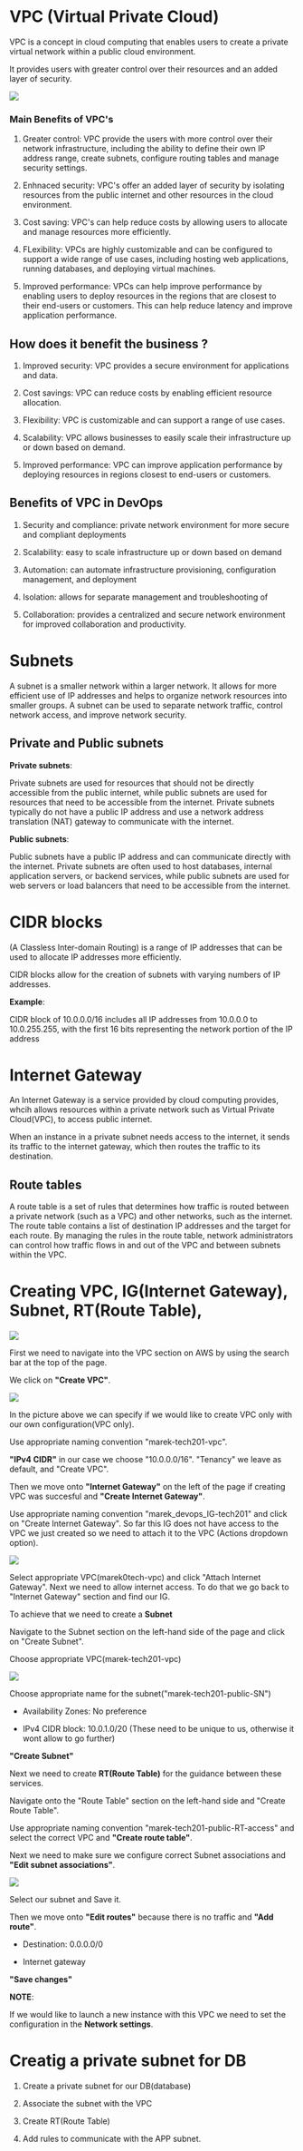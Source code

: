

# VPC (Virtual Private Cloud)

VPC is a concept in cloud computing that enables users to create a private virtual network within a public cloud environment.

It provides users with greater control over their resources and an added layer of security.


![](VPC.jpeg)

### Main Benefits of VPC's

1. Greater control: VPC provide the users with more control over their network infrastructure, including the ability to define their own IP address range, create subnets, configure routing tables and manage security settings.

2. Enhnaced security: VPC's offer an added layer of security by isolating resources from the public internet and other resources in the cloud environment.

3. Cost saving: VPC's can help reduce costs by allowing users to allocate and manage resources more efficiently.

4. FLexibility: VPCs are highly customizable and can be configured to support a wide range of use cases, including hosting web applications, running databases, and deploying virtual machines.

5. Improved performance: VPCs can help improve performance by enabling users to deploy resources in the regions that are closest to their end-users or customers. This can help reduce latency and improve application performance.



## How does it benefit the business ?

1. Improved security: VPC provides a secure environment for applications and data.

2. Cost savings: VPC can reduce costs by enabling efficient resource allocation.

3. Flexibility: VPC is customizable and can support a range of use cases.

4. Scalability: VPC allows businesses to easily scale their infrastructure up or down based on demand.

5. Improved performance: VPC can improve application performance by deploying resources in regions closest to end-users or customers.

## Benefits of VPC in DevOps

1. Security and compliance: private network environment for more secure and compliant deployments

2. Scalability: easy to scale infrastructure up or down based on demand

3. Automation: can automate infrastructure provisioning, configuration management, and deployment

4. Isolation: allows for separate management and troubleshooting of 

5. Collaboration: provides a centralized and secure network environment for improved collaboration and productivity.



# Subnets


A subnet is a smaller network within a larger network. It allows for more efficient use of IP addresses and helps to organize network resources into smaller groups. A subnet can be used to separate network traffic, control network access, and improve network security.


## Private and Public subnets

**Private subnets**:

Private subnets are used for resources that should not be directly accessible from the public internet, while public subnets are used for resources that need to be accessible from the internet. Private subnets typically do not have a public IP address and use a network address translation (NAT) gateway to communicate with the internet.

**Public subnets**:

Public subnets have a public IP address and can communicate directly with the internet. Private subnets are often used to host databases, internal application servers, or backend services, while public subnets are used for web servers or load balancers that need to be accessible from the internet.


# CIDR blocks

(A Classless Inter-domain Routing) is a range of IP addresses that can be used to allocate IP addresses more efficiently.

CIDR blocks allow for the creation of subnets with varying numbers of IP addresses. 

**Example**:

 CIDR block of 10.0.0.0/16 includes all IP addresses from 10.0.0.0 to 10.0.255.255, with the first 16 bits representing the network portion of the IP address


 # Internet Gateway

 An Internet Gateway is a service provided by cloud computing provides, whcih allows resources within a private network such as Virtual Private Cloud(VPC), to access public internet.

 When an instance in a private subnet needs access to the internet, it sends its traffic  to the internet gateway, which then routes the traffic to its destination. 



 ## Route tables

 A route table is a set of rules that determines how traffic is routed between a private network (such as a VPC) and other networks, such as the internet. The route table contains a list of destination IP addresses and the target for each route. By managing the rules in the route table, network administrators can control how traffic flows in and out of the VPC and between subnets within the VPC.



 # Creating VPC, IG(Internet Gateway), Subnet, RT(Route Table), 

 ![](steps.png)


 First we need to navigate into the VPC section on AWS by using the search bar at the top of the page.

 We click on **"Create VPC"**. 

 ![](vpc-only.png)

 In the picture above we can specify if we would like to create VPC only with our own configuration(VPC only).

 Use appropriate naming convention "marek-tech201-vpc".

 **"IPv4 CIDR"** in our case we choose "10.0.0.0/16". "Tenancy" we leave as default, and "Create VPC".


 Then we move onto **"Internet Gateway"** on the left of the page if creating VPC was succesful and **"Create Internet Gateway"**.


 Use appropriate naming convention "marek_devops_IG-tech201" and click on "Create Internet Gateway". So far this IG does not have access to the VPC we just created so we need to attach it to the VPC (Actions dropdown option).

 ![](attach.png)


 Select appropriate VPC(marek0tech-vpc) and click "Attach Internet Gateway". Next we need to allow internet access. To do that we go back to "Internet Gateway" section and find our IG. 

 To achieve that we need to create a **Subnet**

Navigate to the Subnet section on the left-hand side of the page and click on "Create Subnet".

Choose appropriate VPC(marek-tech201-vpc)

![](settings.png)

Choose appropriate name for the subnet("marek-tech201-public-SN")

- Availability Zones: No preference

- IPv4 CIDR block: 10.0.1.0/20 (These need to be unique to us, otherwise it wont allow to go further)

**"Create Subnet"**


Next we need to create **RT(Route Table)** for the guidance between these services.


Navigate onto the "Route Table" section on the left-hand side and "Create Route Table".

Use appropriate naming convention "marek-tech201-public-RT-access" and select the correct VPC and **"Create route table"**.


Next we need to make sure we configure correct Subnet associations and **"Edit subnet associations"**.

![](assoc.png)

Select our subnet and Save it. 

Then we move onto **"Edit routes"** because there is no traffic and **"Add route"**.


- Destination: 0.0.0.0/0

- Internet gateway

**"Save changes"**


**NOTE**:

If we would like to launch a new instance with this VPC we need to set the configuration in the **Network settings**.


# Creatig a private subnet for DB

1. Create a private subnet for our DB(database)

2. Associate the subnet with the VPC

3. Create RT(Route Table)

4. Add rules to communicate with the APP subnet. 















